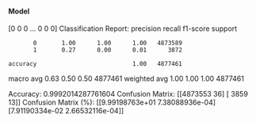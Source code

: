 #### Model
[0 0 0 ... 0 0 0]
Classification Report:
              precision    recall  f1-score   support

           0       1.00      1.00      1.00   4873589
           1       0.27      0.00      0.01      3872

    accuracy                           1.00   4877461
   macro avg       0.63      0.50      0.50   4877461
weighted avg       1.00      1.00      1.00   4877461

Accuracy: 0.9992014287761604
Confusion Matrix:
[[4873553      36]
 [   3859      13]]
Confusion Matrix (%):
[[9.99198763e+01 7.38088936e-04]
 [7.91190334e-02 2.66532116e-04]]
